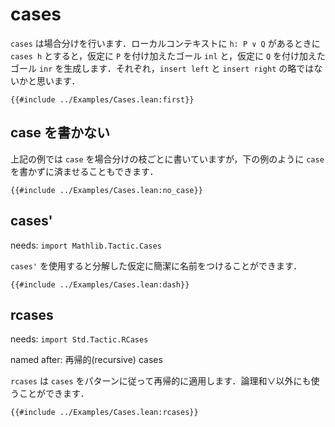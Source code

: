 # cases

`cases` は場合分けを行います．ローカルコンテキストに `h: P ∨ Q` があるときに `cases h` とすると，仮定に `P` を付け加えたゴール `inl` と，仮定に `Q` を付け加えたゴール `inr` を生成します．それぞれ，`insert left` と `insert right` の略ではないかと思います．

```lean
{{#include ../Examples/Cases.lean:first}}
```

## case を書かない

上記の例では `case` を場合分けの枝ごとに書いていますが，下の例のように `case` を書かずに済ませることもできます．

```lean
{{#include ../Examples/Cases.lean:no_case}}
```

## cases'

needs: `import Mathlib.Tactic.Cases`

`cases'` を使用すると分解した仮定に簡潔に名前をつけることができます．

```lean
{{#include ../Examples/Cases.lean:dash}}
```

## rcases

needs: `import Std.Tactic.RCases`

named after: 再帰的(recursive) cases

`rcases` は `cases` をパターンに従って再帰的に適用します．論理和∨以外にも使うことができます．

```lean
{{#include ../Examples/Cases.lean:rcases}}
```
